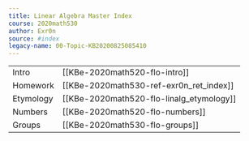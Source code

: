 ```yaml
---
title: Linear Algebra Master Index
course: 2020math530
author: Exr0n
source: #index
legacy-name: 00-Topic-KB20200825085410
---
```


| | |
|-|-|
Intro | [[KBe-2020math520-flo-intro]]
Homework | [[KBe-2020math530-ref-exr0n_ret_index]]
Etymology | [[KBe-2020math520-flo-linalg_etymology]]
Numbers | [[KBe-2020math520-flo-numbers]]
Groups | [[KBe-2020math530-flo-groups]]
